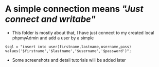 # A simple connection means *"Just connect and writabe"*

* This folder is mostly about that, I have just connect to my created local phpmyAdmin and add a user by a simple 

```
$sql = "insert into user(firstname,lastname,username,pass) values('$firstname','$lastname','$username','$password')";
```

* Some screenshots and detail tutorials will be added later 

